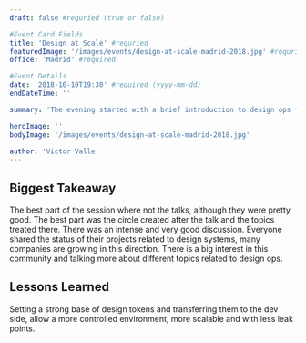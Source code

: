 ```yaml
---
draft: false #requried (true or false)

#Event Card Fields
title: 'Design at Scale' #requried
featuredImage: '/images/events/design-at-scale-madrid-2018.jpg' #requried
office: 'Madrid' #required

#Event Details
date: '2018-10-10T19:30' #required (yyyy-mm-dd)
endDateTime: ''

summary: 'The evening started with a brief introduction to design ops from Ale M. Later, Alfonso Morcuende made an immersion into design tokens by guiding the talk through Realized design system Thonet.'

heroImage: ''
bodyImage: '/images/events/design-at-scale-madrid-2018.jpg'

author: 'Victor Valle'
---
```


## Biggest Takeaway

The best part of the session where not the talks, although they were pretty good. The best part was the circle created after the talk and the topics treated there. There was an intense and very good discussion. Everyone shared the status of their projects related to design systems, many companies are growing in this direction. There is a big interest in this community and talking more about different topics related to design ops.

## Lessons Learned

Setting a strong base of design tokens and transferring them to the dev side, allow a more controlled environment, more scalable and with less leak points.
